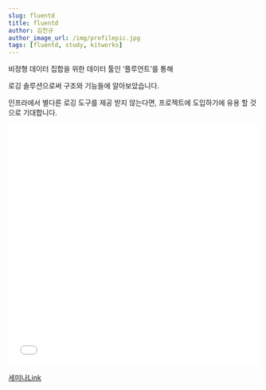 ```yaml
---
slug: fluentd
title: fluentd
author: 김천규
author_image_url: /img/profilepic.jpg
tags: [fluentd, study, kitworks]
---
```


비정형 데이터 집합을 위한 데이터 툴인 ‘플루언트’를 통해

로깅 솔루션으로써 구조와 기능들에 알아보았습니다.

인프라에서 별다른 로깅 도구를 제공 받지 않는다면, 프로젝트에 도입하기에 유용 할 것으로 기대합니다.

<iframe src="//www.slideshare.net/slideshow/embed_code/key/AynJonRDXNXjwd" width="100%" height="485" frameborder="0" marginwidth="0" marginheight="0" scrolling="no" allowfullscreen> </iframe> 

[세미나Link](http://kit-works.com/teamstudy-056-fluentd/)

